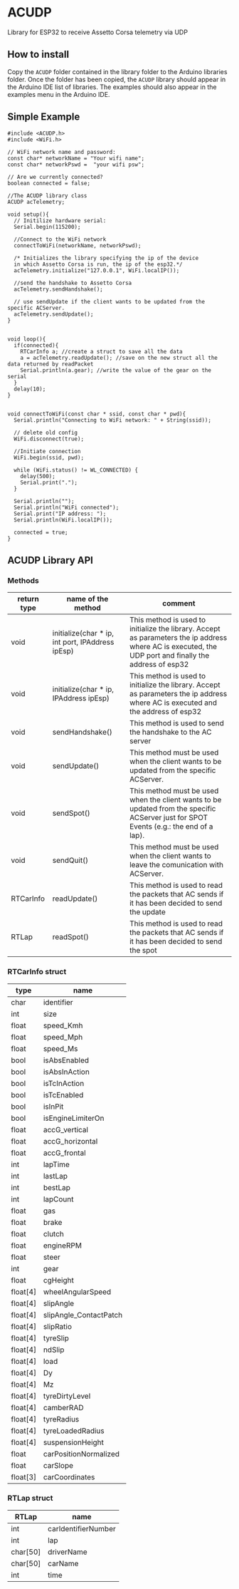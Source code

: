 # ACUDP
Library for ESP32 to receive Assetto Corsa telemetry via UDP

## How to install
Copy the `ACUDP` folder contained in the library folder to the Arduino libraries folder. Once the folder has been copied, the `ACUDP` library should appear in the Arduino IDE list of libraries. The examples should also appear in the examples menu in the Arduino IDE.

## Simple Example
```
#include <ACUDP.h>
#include <WiFi.h>

// WiFi network name and password:
const char* networkName = "Your wifi name";
const char* networkPswd =  "your wifi psw";

// Are we currently connected?
boolean connected = false;

//The ACUDP library class
ACUDP acTelemetry;

void setup(){
  // Initilize hardware serial:
  Serial.begin(115200);
  
  //Connect to the WiFi network
  connectToWiFi(networkName, networkPswd);
  
  /* Initializes the library specifying the ip of the device
  in which Assetto Corsa is run, the ip of the esp32.*/
  acTelemetry.initialize("127.0.0.1", WiFi.localIP());
  
  //send the handshake to Assetto Corsa
  acTelemetry.sendHandshake();
  
  // use sendUpdate if the client wants to be updated from the specific ACServer.
  acTelemetry.sendUpdate();
}


void loop(){
  if(connected){
    RTCarInfo a; //create a struct to save all the data
    a = acTelemetry.readUpdate(); //save on the new struct all the data returned by readPacket
    Serial.println(a.gear); //write the value of the gear on the serial
  }
  delay(10);
}


void connectToWiFi(const char * ssid, const char * pwd){
  Serial.println("Connecting to WiFi network: " + String(ssid));

  // delete old config
  WiFi.disconnect(true);
  
  //Initiate connection
  WiFi.begin(ssid, pwd);

  while (WiFi.status() != WL_CONNECTED) {
    delay(500);
    Serial.print(".");
  }

  Serial.println("");
  Serial.println("WiFi connected");
  Serial.print("IP address: ");
  Serial.println(WiFi.localIP());

  connected = true;
}
```

## ACUDP Library API
### Methods
| return type |                name of the method               |    comment    |
| ----------- | ----------------------------------------------- | ------------- |
| void        | initialize(char * ip, int port, IPAddress ipEsp)| This method is used to initialize the library. Accept as parameters the ip address where AC is executed, the UDP port and finally the address of esp32
| void        | initialize(char * ip, IPAddress ipEsp)          | This method is used to initialize the library. Accept as parameters the ip address where AC is executed and the address of esp32
| void        | sendHandshake()                                 | This method is used to send the handshake to the AC server
| void        | sendUpdate()                                    | This method must be used when the client wants to be updated from the specific ACServer.
| void        | sendSpot()                                      | This method must be used when the client wants to be updated from the specific ACServer just for SPOT Events (e.g.: the end of a lap).
| void         | sendQuit()                                     | This method must be used when the client wants to leave the comunication with ACServer.
| RTCarInfo    | readUpdate()                                   | This method is used to read the packets that AC sends if it has been decided to send the update
| RTLap        | readSpot()                                     | This method is used to read the packets that AC sends if it has been decided to send the spot

### RTCarInfo struct
|   type   |           name         |
| -------- | ---------------------- |
| char     | identifier             |
| int      | size                   |
| float    | speed_Kmh              |
| float    | speed_Mph              |
| float    | speed_Ms               |
| bool     | isAbsEnabled           |
| bool     | isAbsInAction          |
| bool     | isTcInAction           |
| bool     | isTcEnabled            |
| bool     | isInPit                |
| bool     | isEngineLimiterOn      |
| float    | accG_vertical          |
| float    | accG_horizontal        |
| float    | accG_frontal           |
| int      | lapTime                |
| int      | lastLap                |
| int      | bestLap                |
| int      | lapCount               |
| float    | gas                    |
| float    | brake                  |
| float    | clutch                 |
| float    | engineRPM              |
| float    | steer                  |
| int      | gear                   |
| float    | cgHeight               |
| float[4] | wheelAngularSpeed      |
| float[4] | slipAngle              |
| float[4] | slipAngle_ContactPatch |
| float[4] | slipRatio              |
| float[4] | tyreSlip               |
| float[4] | ndSlip                 |
| float[4] | load                   |
| float[4] | Dy                     |
| float[4] | Mz                     |
| float[4] | tyreDirtyLevel         |
| float[4] | camberRAD              |
| float[4] | tyreRadius             |
| float[4] | tyreLoadedRadius       |
| float[4] | suspensionHeight       |
| float    | carPositionNormalized  |
| float    | carSlope               |
| float[3] | carCoordinates         |

### RTLap struct
|   RTLap  |         name        |
| -------- | ------------------- |
| int      | carIdentifierNumber |
| int      | lap                 |
| char[50] | driverName          |
| char[50] | carName             |
| int      | time                |
